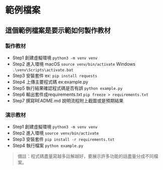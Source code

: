 # 範例檔案
## 這個範例檔案是要示範如何製作教材
### 製作教材
- Step1 創建虛擬環境 ```python3 -m venv venv```<br />
- Step2 進入環境 macOS ```source venv/bin/activate``` Windows ```.\venv\Scripts\activate.bat ```<br />
- Step3 安裝套件 ex: ```pip install requests```<br/>
- Step4 上傳主要程式碼 ex:example.py<br />
- Step5 執行結果確認程式碼是否有誤 ```python example.py```
- Step6 輸出套件成requirements.txt ```pip freeze > requirements.txt```<br />
- Step7 撰寫README.md 說明流程附上截圖或是預期結果<br />
### 演示教材
- Step1 創建虛擬環境 ```python3 -m venv venv```<br />
- Step2 進入環境 ```source venv/bin/activate```<br />
- Step3 安裝套件 ```pip install -r requirements.txt```<br />
- Step4 執行檔案 ```python example.py```<br />

>備註：程式碼盡量寫越多註解越好，要展示許多功能的話盡量分成不同檔案。
